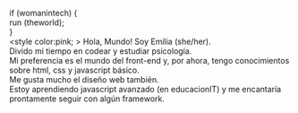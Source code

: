 if (womanintech) {<br>
run (theworld); <br>
}
<br>
     <style color:pink; > Hola, Mundo! Soy Emilia (she/her).<br> </style>
Divido mi tiempo en codear y estudiar psicología. <br>
Mi preferencia es el mundo del front-end y, por ahora, tengo conocimientos sobre html, css y javascript básico. <br>
Me gusta mucho el diseño web también. <br>
Estoy aprendiendo javascript avanzado (en educacionIT) y me encantaría prontamente seguir con algún framework. 
